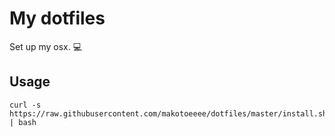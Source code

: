 # My dotfiles 
Set up my osx. :computer:

## Usage

```
curl -s https://raw.githubusercontent.com/makotoeeee/dotfiles/master/install.sh | bash
```
